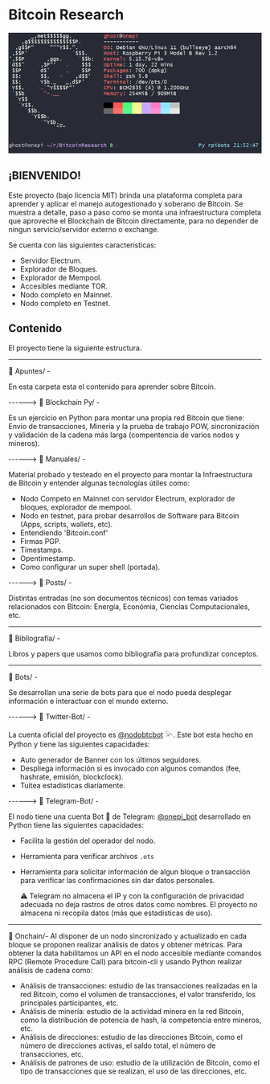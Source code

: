 # Bitcoin Research

![](/.images/baner.png)

## ¡BIENVENIDO!

Este proyecto (bajo licencia MIT) brinda una plataforma completa para aprender y aplicar el manejo autogestionado y soberano de Bitcoin. Se muestra a detalle, paso a paso como se monta una infraestructura completa que aproveche el Blockchain de Bitcoin directamente, para no depender de ningun servicio/servidor externo o exchange.

Se cuenta con las siguientes caracteristicas:

- Servidor Electrum.
- Explorador de Bloques.
- Explorador de Mempool.
- Accesibles mediante TOR.
- Nodo completo en Mainnet.
- Nodo completo en Testnet.

## Contenido

El proyecto tiene la siguiente estructura.

---

:open_file_folder: Apuntes/ - 

En esta carpeta esta el contenido para aprender sobre Bitcoin.

------> :open_file_folder: Blockchain Py/ - 

Es un ejercicio en Python para montar una propia red Bitcoin que tiene: Envío de transacciones, Minería y la prueba de trabajo POW, sincronización y validación de la cadena más larga (compentencia de varios nodos y mineros). 

------> :open_file_folder: Manuales/ -

Material probado y testeado en el proyecto para montar la Infraestructura de Bitcoin y entender algunas tecnologías útiles como:
   - Nodo Competo en Mainnet con servidor Electrum, explorador de bloques, explorador de mempool.
   - Nodo en testnet, para probar desarrollos de Software para Bitcoin (Apps, scripts, wallets, etc). 
   - Entendiendo 'Bitcoin.conf'
   - Firmas PGP.
   - Timestamps.
   - Opentimestamp.
   - Como configurar un super shell (portada). 

------> :open_file_folder: Posts/ -

Distintas entradas (no son documentos técnicos) con temas variados relacionados con Bitcoin: Energía, Económia, Ciencias Computacionales, etc.

---

:open_file_folder: Bibliografía/ - 

Libros y papers que usamos como bibliografía para profundizar conceptos. 

--- 

:open_file_folder: Bots/ - 

Se desarrollan una serie de bots para que el nodo pueda desplegar información e interactuar con el mundo externo.

------> :open_file_folder: Twitter-Bot/ - 

La cuenta oficial del proyecto es [@nodobtcbot](https://twitter.com/nodobtcbot) 𓅪. Este bot esta hecho en Python y tiene las siguientes capacidades:
   - Auto generador de Banner con los últimos seguidores.
   - Despliega información si es invocado con algunos comandos (fee, hashrate, emisión, blockclock).
   - Tuitea estadísticas diariamente.

------> :open_file_folder: Telegram-Bot/ - 

El nodo tiene una cuenta Bot 🤖 de Telegram: [@onepi_bot](https://t.me/onepi_bot) desarrollado en Python tiene las siguientes capacidades:
   - Facilita la gestión del operador del nodo.
   - Herramienta para verificar archivos `.ots`
   - Herramienta para solicitar información de algun bloque o transacción para verificar las confirmaciones sin dar datos personales.

      ⚠️ Telegram no almacena el IP y con la configuración de privacidad adecuada no deja rastros de otros datos como nombres. El proyecto no almacena ni recopila datos (más que estadisticas de uso).

---

:open_file_folder: Onchain/- Al disponer de un nodo sincronizado y actualizado en cada bloque se proponen realizar análisis de datos y obtener métricas. Para obtener la data habilitamos un API en el nodo accesible mediante comandos RPC (Remote Procedure Call) para bitcoin-cli y usando Python realizar análisis de cadena como: 
  - Análisis de transacciones: estudio de las transacciones realizadas en la red Bitcoin, como el volumen de transacciones, el valor transferido, los principales participantes, etc.
  - Análisis de minería: estudio de la actividad minera en la red Bitcoin, como la distribución de potencia de hash, la competencia entre mineros, etc.
  - Análisis de direcciones: estudio de las direcciones Bitcoin, como el número de direcciones activas, el saldo total, el número de transacciones, etc.
  - Análisis de patrones de uso: estudio de la utilización de Bitcoin, como el tipo de transacciones que se realizan, el uso de las direcciones, etc.

